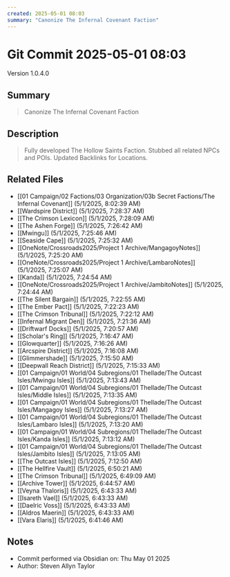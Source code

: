 ```yaml
---
created: 2025-05-01 08:03
summary: "Canonize The Infernal Covenant Faction"
---
```


# Git Commit 2025-05-01 08:03

Version 1.0.4.0

## Summary
> Canonize The Infernal Covenant Faction

## Description
> Fully developed The Hollow Saints Faction. Stubbed all related NPCs and POIs. Updated Backlinks for Locations.

## Related Files
- [[01 Campaign/02 Factions/03 Organization/03b Secret Factions/The Infernal Covenant]] (5/1/2025, 8:02:39 AM)
- [[Wardspire District]] (5/1/2025, 7:28:37 AM)
- [[The Crimson Lexicon]] (5/1/2025, 7:28:09 AM)
- [[The Ashen Forge]] (5/1/2025, 7:26:42 AM)
- [[Mwingu]] (5/1/2025, 7:25:46 AM)
- [[Seaside Cape]] (5/1/2025, 7:25:32 AM)
- [[OneNote/Crossroads2025/Project 1 Archive/MangagoyNotes]] (5/1/2025, 7:25:20 AM)
- [[OneNote/Crossroads2025/Project 1 Archive/LambaroNotes]] (5/1/2025, 7:25:07 AM)
- [[Kanda]] (5/1/2025, 7:24:54 AM)
- [[OneNote/Crossroads2025/Project 1 Archive/JambitoNotes]] (5/1/2025, 7:24:44 AM)
- [[The Silent Bargain]] (5/1/2025, 7:22:55 AM)
- [[The Ember Pact]] (5/1/2025, 7:22:23 AM)
- [[The Crimson Tribunal]] (5/1/2025, 7:22:12 AM)
- [[Infernal Migrant Den]] (5/1/2025, 7:21:36 AM)
- [[Driftwarf Docks]] (5/1/2025, 7:20:57 AM)
- [[Scholar's Ring]] (5/1/2025, 7:16:47 AM)
- [[Glowquarter]] (5/1/2025, 7:16:26 AM)
- [[Arcspire District]] (5/1/2025, 7:16:08 AM)
- [[Glimmershade]] (5/1/2025, 7:15:50 AM)
- [[Deepwall Reach District]] (5/1/2025, 7:15:33 AM)
- [[01 Campaign/01 World/04 Subregions/01 Thellade/The Outcast Isles/Mwingu Isles]] (5/1/2025, 7:13:43 AM)
- [[01 Campaign/01 World/04 Subregions/01 Thellade/The Outcast Isles/Middle Isles]] (5/1/2025, 7:13:35 AM)
- [[01 Campaign/01 World/04 Subregions/01 Thellade/The Outcast Isles/Mangagoy Isles]] (5/1/2025, 7:13:27 AM)
- [[01 Campaign/01 World/04 Subregions/01 Thellade/The Outcast Isles/Lambaro Isles]] (5/1/2025, 7:13:20 AM)
- [[01 Campaign/01 World/04 Subregions/01 Thellade/The Outcast Isles/Kanda Isles]] (5/1/2025, 7:13:12 AM)
- [[01 Campaign/01 World/04 Subregions/01 Thellade/The Outcast Isles/Jambito Isles]] (5/1/2025, 7:13:05 AM)
- [[The Outcast Isles]] (5/1/2025, 7:12:50 AM)
- [[The Hellfire Vault]] (5/1/2025, 6:50:21 AM)
- [[The Crimson Tribunal]] (5/1/2025, 6:49:09 AM)
- [[Archive Tower]] (5/1/2025, 6:44:57 AM)
- [[Veyna Thaloris]] (5/1/2025, 6:43:33 AM)
- [[Isareth Vael]] (5/1/2025, 6:43:33 AM)
- [[Daelric Voss]] (5/1/2025, 6:43:33 AM)
- [[Aldros Maerin]] (5/1/2025, 6:43:33 AM)
- [[Vara Elaris]] (5/1/2025, 6:41:46 AM)

## Notes
- Commit performed via Obsidian on: Thu May 01 2025
- Author: Steven Allyn Taylor

